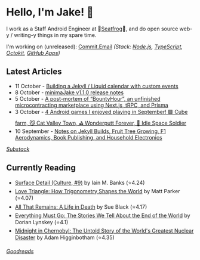   # Hello, I'm Jake! 👋

I work as a Staff Android Engineer at 🐸[Seatfrog](https://seatfrog.com/)🐸, and do open source web-y / writing-y things in my spare time. 

I'm working on (unreleased): [Commit.Email](https://commit.email) *(Stack: [Node.js](https://nodejs.org/en), [TypeScript](https://www.typescriptlang.org/), [Octokit](https://github.com/octokit/octokit.js), [GitHub Apps](https://github.com/marketplace?type=apps))*

## Latest Articles
<!-- feed start -->
- 11 October - [Building a Jekyll / Liquid calendar with custom events](https://blog.jakelee.co.uk/jekyll-calendar-custom-events/)
- 8 October - [minimaJake v1.1.0 release notes](https://minima.jakelee.co.uk/v1.1.0/)
- 5 October - [A post-mortem of “BountyHour”, an unfinished microcontracting marketplace using Next.js, tRPC, and Prisma](https://blog.jakelee.co.uk/bountyhour-microcontracting-postmortem/)
- 3 October - [4 Android games I enjoyed playing in September! 🟩 Cube farm, 😼 Cat Valley Town, ⛳ Wonderputt Forever, 🌌 Idle Space Soldier](https://jakelee.co.uk/android-games-september-2024/)
- 10 September - [Notes on Jekyll Builds, Fruit Tree Growing, F1 Aerodynamics, Book Publishing, and Household Electronics](https://jakelee.co.uk/notes-on-jekyll-gardening-f1-etc/)
<!-- feed end -->
*[Substack](https://jakeweeklee.substack.com)*

## Currently Reading
<!-- GOODREADS-LIST:START -->
- [Surface Detail (Culture, #9)](https://www.goodreads.com/review/show/6808967965?utm_medium=api&utm_source=rss) by Iain M. Banks (⭐️4.24)
- [Love Triangle: How Trigonometry Shapes the World](https://www.goodreads.com/review/show/6906747462?utm_medium=api&utm_source=rss) by Matt    Parker (⭐️4.07)
- [All That Remains: A Life in Death](https://www.goodreads.com/review/show/5843567693?utm_medium=api&utm_source=rss) by Sue Black (⭐️4.17)
- [Everything Must Go: The Stories We Tell About the End of the World](https://www.goodreads.com/review/show/6736777927?utm_medium=api&utm_source=rss) by Dorian Lynskey (⭐️4.1)
- [Midnight in Chernobyl: The Untold Story of the World's Greatest Nuclear Disaster](https://www.goodreads.com/review/show/6420262350?utm_medium=api&utm_source=rss) by Adam Higginbotham (⭐️4.35)
<!-- GOODREADS-LIST:END -->
*[Goodreads](https://goodreads.com/jakesteam)*
